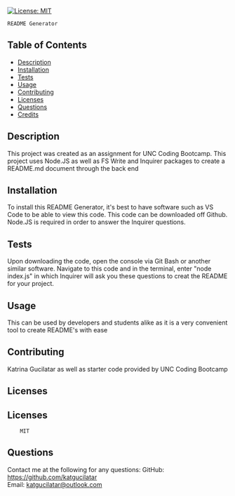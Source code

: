    [![License: MIT](https://img.shields.io/badge/License-MIT-yellow.svg)](https://opensource.org/licenses/MIT)

    README Generator
    
## Table of Contents
* [Description](#description)
* [Installation](#installation)
* [Tests](#tests)
* [Usage](#usage)
* [Contributing](#contributing)
* [Licenses](#licenses)
* [Questions](#questions)
* [Credits](#credits)

## Description
This project was created as an assignment for UNC Coding Bootcamp. This project uses Node.JS as well as FS Write and Inquirer packages to create a README.md document through the back end

## Installation
To install this README Generator, it's best to have software such as VS Code to be able to view this code. This code can be downloaded off Github. Node.JS is required in order to answer the Inquirer questions.

## Tests
Upon downloading the code, open the console via Git Bash or another similar software. Navigate to this code and in the terminal, enter "node index.js" in which Inquirer will ask you these questions to creat the README for your project.

## Usage
This can be used by developers and students alike as it is a very convenient tool to create README's with ease

## Contributing
Katrina Gucilatar as well as starter code provided by UNC Coding Bootcamp

## Licenses
## Licenses
        MIT

## Questions
Contact me at the following for any questions: 
GitHub: https://github.com/katgucilatar  
Email: katgucilatar@outlook.com